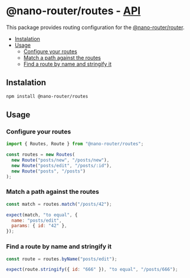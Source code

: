 # @nano-router/routes - [API](./API.md)

This package provides routing configuration for the [@nano-router/router](../router).

<!-- toc -->

- [Instalation](#instalation)
- [Usage](#usage)
  - [Configure your routes](#configure-your-routes)
  - [Match a path against the routes](#match-a-path-against-the-routes)
  - [Find a route by name and stringify it](#find-a-route-by-name-and-stringify-it)

<!-- tocstop -->

## Instalation

```sh
npm install @nano-router/routes
```

## Usage

### Configure your routes

```js
import { Routes, Route } from "@nano-router/routes";

const routes = new Routes(
  new Route("posts/new", "/posts/new"),
  new Route("posts/edit", "/posts/:id"),
  new Route("posts", "/posts")
);
```

### Match a path against the routes

```js
const match = routes.match("/posts/42");

expect(match, "to equal", {
  name: "posts/edit",
  params: { id: "42" },
});
```

### Find a route by name and stringify it

```js
const route = routes.byName("posts/edit");

expect(route.stringify({ id: "666" }), "to equal", "/posts/666");
```
